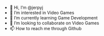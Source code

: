 - 👋 Hi, I’m @jerpyj
- 👀 I’m interested in Video Games
- 🌱 I’m currently learning Game Development
- 💞️ I’m looking to collaborate on Video Games
- 📫 How to reach me through Github

<!---
jerpyj/jerpyj is a ✨ special ✨ repository because its `README.md` (this file) appears on your GitHub profile.
You can click the Preview link to take a look at your changes.
--->
